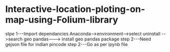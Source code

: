 # Interactive-location-ploting-on-map-using-Folium-library
stpe 1---Import dependancies 
         Anaconda-->environment-->select uninstall -->search geo pandas---> install geo pandas package
step 2---Need gejson file for indian pincode
step 2---Go as per ipynb file
